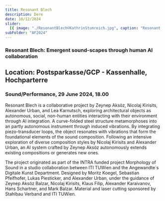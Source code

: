 ```yaml
---
title: Resonant Blech
description: Dere
date: 10/12/2024
slider:
  [{ image: "./ResonantBlech©KathrinStumreich.jpg", caption: "Resonant Blech" }]
subFolder: "AF2024"
---
```


### Resonant Blech: Emergent sound-scapes through human AI collaboration

## Location: Postsparkasse/GCP - Kassenhalle, Hochparterre

### Sound/Performance, 29 June 2024, 18.00

Resonant Blech is a collaborative project by Zeynep Aksöz, Nicolaj Kirisits, Alexander Urban, and Lea Karnutsch, exploring architectural objects as autonomous, social, non-human entities interacting with their environment through AI integration. A curve-folded steel structure metamorphoses into an partly autonomous instrument through induced vibrations. By integrating piezo-transducer loops, the object resonates with vibrations that form the foundational elements of the sound composition. Following an intensive exploration of diverse composition styles by Nicolaj Kirisits and Alexander Urban, an AI system crafted by Zeynep Aksöz autonomously extends existing compositions or generates new ones.

The project originated as part of the INTRA funded project Morphology of Sound in a studio collaboration between ITI TUWien and the Angewandte´s Digitale Kunst Department. Designed by Moritz Koegel, Sebastian Pfeifhofer, Lukas Piesticker, and Alexander Urban, under the guidance of Zeynep Aksöz Balzar, Nicolaj Kirisits, Klaus Filip, Alexander Karaivanov, Hans Schartner, and Mark Balzar. Material and laser cutting sponsored by Stahlbau Verband and ITI TUWien.
